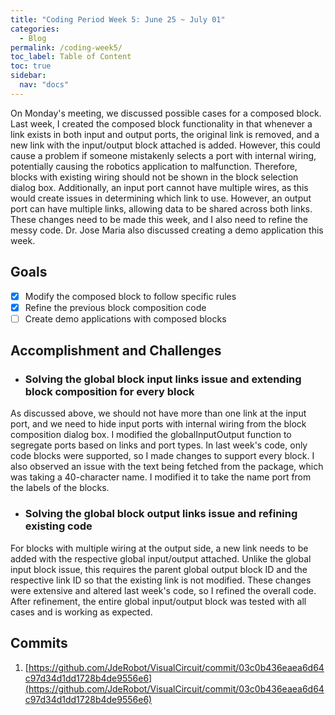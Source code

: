 ```yaml
---
title: "Coding Period Week 5: June 25 ~ July 01"
categories:
  - Blog
permalink: /coding-week5/
toc_label: Table of Content
toc: true
sidebar:
  nav: "docs"
---
```


On Monday's meeting, we discussed possible cases for a composed block. Last week, I created the composed block functionality in that whenever a link exists in both input and output ports, the original link is removed, and a new link with the input/output block attached is added. However, this could cause a problem if someone mistakenly selects a port with internal wiring, potentially causing the robotics application to malfunction. Therefore, blocks with existing wiring should not be shown in the block selection dialog box. Additionally, an input port cannot have multiple wires, as this would create issues in determining which link to use. However, an output port can have multiple links, allowing data to be shared across both links. These changes need to be made this week, and I also need to refine the messy code. Dr. Jose Maria also discussed creating a demo application this week.
## Goals
- [x] Modify the composed block to follow specific rules
- [x] Refine the previous block composition code
- [ ] Create demo applications with composed blocks

## Accomplishment and Challenges

* ### Solving the global block input links issue and extending block composition for every block
As discussed above, we should not have more than one link at the input port, and we need to hide input ports with internal wiring from the block composition dialog box. I modified the globalInputOutput function to segregate ports based on links and port types. In last week's code, only code blocks were supported, so I made changes to support every block. I also observed an issue with the text being fetched from the package, which was taking a 40-character name. I modified it to take the name port from the labels of the blocks.

* ### Solving the global block output links issue and refining existing code
For blocks with multiple wiring at the output side, a new link needs to be added with the respective global input/output attached. Unlike the global input block issue, this requires the parent global output block ID and the respective link ID so that the existing link is not modified. These changes were extensive and altered last week's code, so I refined the overall code. After refinement, the entire global input/output block was tested with all cases and is working as expected.


## Commits
1. [https://github.com/JdeRobot/VisualCircuit/commit/03c0b436eaea6d64c97d34d1dd1728b4de9556e6](https://github.com/JdeRobot/VisualCircuit/commit/03c0b436eaea6d64c97d34d1dd1728b4de9556e6)


